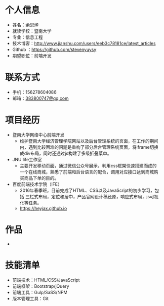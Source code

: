 # 个人信息
* 姓名：余思烨
* 就读学校：暨南大学
* 专业：信息工程
* 技术博客：http://www.jianshu.com/users/eeb3c78181ce/latest_articles
* Github ：https://github.com/stevenyuysy
* 期望职位：前端开发

# 联系方式
* 手机：156278604086
* 邮箱：383800747@qq.com

# 项目经历
* 暨南大学网络中心前端开发
    * 维护暨南大学经济管理学院网站以及后台管理系统的页面，在工作的期间内，遇到比较困难的问题是重构了部分后台管理系统页面，将iframe切换成div布局，同时还通过js构建了多级折叠菜单。
* JNU life工作室
    * 主要开发移动页面，通过微信公众号展示，利用css框架快速搭建而成的一个在线商城，熟悉了前端和后台语言的配合，调用对应接口达到商城购买商品下单的目的。
* 百度前端技术学院（IFE）
    * 2016年春季班，目前完成了HTML、CSS以及JavaScript的初步学习，包括 三栏式布局，定位和居中，产品官网设计稿还原，响应式布局，js可视化等任务。
    * https://heyjax.github.io

# 作品
*

# 技能清单
* 前端技术：HTML/CSS/JavaScript
* 前端框架：Bootstrap/jQuery
* 前端工具：Gulp/SaSS/NPM
* 版本管理工具：Git

